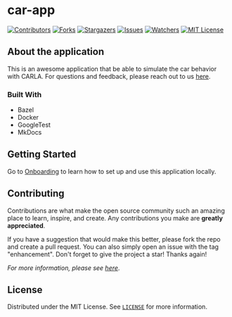 # car-app

[![Contributors][contributors-shield]][contributors-url]
[![Forks][forks-shield]][forks-url]
[![Stargazers][stars-shield]][stars-url]
[![Issues][issues-shield]][issues-url]
[![Watchers][watchers-shield]][watchers-url]
[![MIT License][license-shield]][license-url]

## About the application

This is an awesome application that be able to simulate the car behavior with CARLA. For questions and feedback, please reach out to us [here](https://github.com/nino-kin/car-app/discussions).

### Built With

* Bazel
* Docker
* GoogleTest
* MkDocs

## Getting Started

Go to [Onboarding](./docs/getting_started.md) to learn how to set up and use this application locally.

## Contributing

Contributions are what make the open source community such an amazing place to learn, inspire, and create. Any contributions you make are **greatly appreciated**.

If you have a suggestion that would make this better, please fork the repo and create a pull request. You can also simply open an issue with the tag "enhancement".
Don't forget to give the project a star! Thanks again!

_For more information, please see [here](./CONTRIBUTING.md)_.

## License

Distributed under the MIT License. See [`LICENSE`](./LICENSE) for more information.

<!-- MARKDOWN LINKS & IMAGES -->
<!-- https://www.markdownguide.org/basic-syntax/#reference-style-links -->
[contributors-shield]: https://img.shields.io/github/contributors/nino-kin/car-app.svg?style=for-the-badge
[contributors-url]: https://github.com/nino-kin/car-app/graphs/contributors
[forks-shield]: https://img.shields.io/github/forks/nino-kin/car-app.svg?style=for-the-badge
[forks-url]: https://github.com/nino-kin/car-app/network/members
[stars-shield]: https://img.shields.io/github/stars/nino-kin/car-app.svg?style=for-the-badge
[stars-url]: https://github.com/nino-kin/car-app/stargazers
[issues-shield]: https://img.shields.io/github/issues/nino-kin/car-app.svg?style=for-the-badge
[issues-url]: https://github.com/nino-kin/car-app/issues
[watchers-shield]: https://img.shields.io/github/watchers/nino-kin/car-app.svg?style=for-the-badge
[watchers-url]: https://github.com/nino-kin/car-app/watchers
[license-shield]: https://img.shields.io/github/license/nino-kin/car-app.svg?style=for-the-badge
[license-url]: https://github.com/nino-kin/car-app/blob/main/LICENSE
